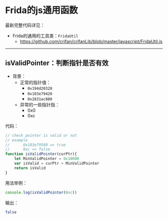 # Frida的js通用函数

最新完整代码详见：

* Frida的通用的工具类：`FridaUtil`
  * https://github.com/crifan/crifanLib/blob/master/javascript/FridaUtil.js

---

## isValidPointer：判断指针是否有效

* 背景：
  * 正常的指针值：
    * `0x194d20320`
    * `0x103e79420`
    * `0x2831ac880`
  * 异常的一些指针指：
    * 0x0
    * 0xc

代码：

```js
// check pointer is valid or not
// example
// 		0x103e79560 => true
// 		0xc => false
function isValidPointer(curPtr){
	let MinValidPointer = 0x10000
	var isValid = curPtr > MinValidPointer
	return isValid
}
```

用法举例：

```js
console.log(isValidPointer(0xc))
```

输出：

```bash
false
```
